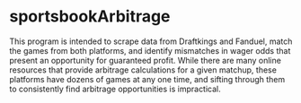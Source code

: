 # sportsbookArbitrage

This program is intended to scrape data from Draftkings and Fanduel, match the games from both platforms, and identify mismatches in wager odds that present an opportunity for guaranteed profit. While there are many online resources that provide arbitrage calculations for a given matchup, these platforms have dozens of games at any one time, and sifting through them to consistently find arbitrage opportunities is impractical.

